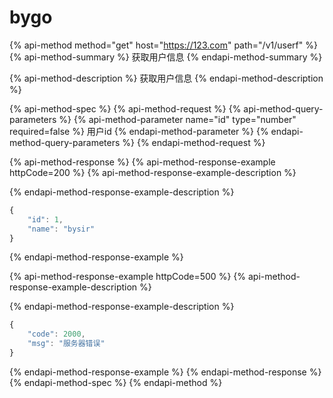 # bygo

{% api-method method="get" host="https://123.com" path="/v1/userf" %}
{% api-method-summary %}
获取用户信息
{% endapi-method-summary %}

{% api-method-description %}
获取用户信息
{% endapi-method-description %}

{% api-method-spec %}
{% api-method-request %}
{% api-method-query-parameters %}
{% api-method-parameter name="id" type="number" required=false %}
用户id
{% endapi-method-parameter %}
{% endapi-method-query-parameters %}
{% endapi-method-request %}

{% api-method-response %}
{% api-method-response-example httpCode=200 %}
{% api-method-response-example-description %}

{% endapi-method-response-example-description %}

```javascript
{
    "id": 1,
    "name": "bysir"
}
```
{% endapi-method-response-example %}

{% api-method-response-example httpCode=500 %}
{% api-method-response-example-description %}

{% endapi-method-response-example-description %}

```javascript
{
    "code": 2000,
    "msg": "服务器错误"
}
```
{% endapi-method-response-example %}
{% endapi-method-response %}
{% endapi-method-spec %}
{% endapi-method %}

